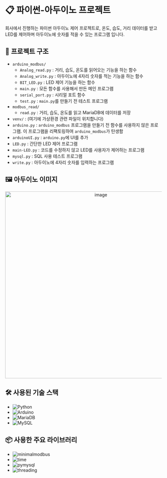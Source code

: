 # 📋 파이썬-아두이노 프로젝트

회사에서 진행하는 파이썬 아두이노 제어 프로젝트로, 온도, 습도, 거리 데이터를 받고 LED를 제어하며 아두이노에 숫자를 적을 수 있는 프로그램 입니다.

## 📂 프로젝트 구조

- `arduino_modbus/`
  - `Analog_read.py` : 거리, 습도, 온도를 읽어오는 기능을 하는 함수
  - `Analog_write.py` : 아두이노에 4자리 숫자를 적는 기능을 하는 함수
  - `BIT_LED.py` : LED 제어 기능을 하는 함수
  - `main.py` : 모든 함수를 사용해서 만든 메인 프로그램
  - `serial_port.py` : 시리얼 포트 함수
  - `test.py` : `main.py`를 만들기 전 테스트 프로그램
- `modbus_read/`
  - `read.py` : 거리, 습도, 온도를 읽고 MariaDB에 데이터를 저장
- `venv/` : (여기에 가상환경 관련 파일이 위치합니다)
- `arduino.py` : `arduino_modbus` 프로그램을 만들기 전 함수를 사용하지 않은 프로그램. 이 프로그램을 리팩토링하여 `arduino_modbus`가 탄생함
- `arduinoUI.py` : `arduino.py`에 UI를 추가
- `LED.py` : 간단한 LED 제어 프로그램
- `main-LED.py` : 코드를 수정하지 않고 LED를 사용자가 제어하는 프로그램
- `mysql.py` : SQL 사용 테스트 프로그램
- `write.py` : 아두이노에 4자리 숫자를 입력하는 프로그램

## 🖼️ 아두이노 이미지
<p align="center">
  <img src="images/modbus.jpg" alt="image" width="600">
</p>

## 🛠️ 사용된 기술 스택

- ![Python](https://img.shields.io/badge/Python-3776AB?style=flat-square&logo=python&logoColor=white)
- ![Arduino](https://img.shields.io/badge/Arduino-00979D?style=flat-square&logo=arduino&logoColor=white)
- ![MariaDB](https://img.shields.io/badge/MariaDB-003545?style=flat-square&logo=mariadb&logoColor=white)
- ![MySQL](https://img.shields.io/badge/MySQL-4479A1?style=flat-square&logo=mysql&logoColor=white)

## 📦 사용한 주요 라이브러리

- ![minimalmodbus](https://img.shields.io/badge/minimalmodbus-FFD700?style=flat-square&logoColor=black)
- ![time](https://img.shields.io/badge/time-FF6F00?style=flat-square&logoColor=white)
- ![pymysql](https://img.shields.io/badge/pymysql-002D72?style=flat-square&logoColor=white)
- ![threading](https://img.shields.io/badge/threading-FFD700?style=flat-square&logoColor=black)